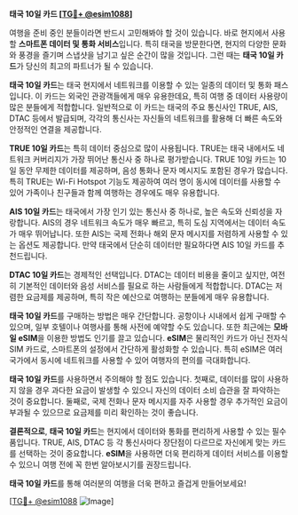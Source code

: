 **태국 10일 카드 [[TG💪+ @esim1088](https://t.me/s/esim1088)]**

여행을 준비 중인 분들이라면 반드시 고민해봐야 할 것이 있습니다. 바로 현지에서 사용할 **스마트폰 데이터 및 통화 서비스**입니다. 특히 태국을 방문한다면, 현지의 다양한 문화와 풍경을 즐기며 스냅샷을 남기고 싶은 순간이 많을 것입니다. 그런 때는 **태국 10일 카드**가 당신의 최고의 파트너가 될 수 있습니다.

**태국 10일 카드**는 태국 현지에서 네트워크를 이용할 수 있는 일종의 데이터 및 통화 패스입니다. 이 카드는 외국인 관광객들에게 매우 유용한데요, 특히 여행 중 데이터 사용량이 많은 분들에게 적합합니다. 일반적으로 이 카드는 태국의 주요 통신사인 TRUE, AIS, DTAC 등에서 발급되며, 각각의 통신사는 자신들의 네트워크를 활용해 더 빠른 속도와 안정적인 연결을 제공합니다.

**TRUE 10일 카드**는 특히 데이터 중심으로 많이 사용됩니다. TRUE는 태국 내에서도 네트워크 커버리지가 가장 뛰어난 통신사 중 하나로 평가받습니다. TRUE 10일 카드는 10일 동안 무제한 데이터를 제공하며, 음성 통화나 문자 메시지도 포함된 경우가 많습니다. 특히 TRUE는 Wi-Fi Hotspot 기능도 제공하여 여러 명이 동시에 데이터를 사용할 수 있어 가족이나 친구들과 함께 여행하는 경우에도 매우 유용합니다.

**AIS 10일 카드**는 태국에서 가장 인기 있는 통신사 중 하나로, 높은 속도와 신뢰성을 자랑합니다. AIS의 경우 네트워크 속도가 매우 빠르고, 특히 도심 지역에서는 데이터 속도가 매우 뛰어납니다. 또한 AIS는 국제 전화나 해외 문자 메시지를 저렴하게 사용할 수 있는 옵션도 제공합니다. 만약 태국에서 단순히 데이터만 필요하다면 AIS 10일 카드를 추천드립니다.

**DTAC 10일 카드**는 경제적인 선택입니다. DTAC는 데이터 비용을 줄이고 싶지만, 여전히 기본적인 데이터와 음성 서비스를 필요로 하는 사람들에게 적합합니다. DTAC는 저렴한 요금제를 제공하며, 특히 작은 예산으로 여행하는 분들에게 매우 유용합니다.

**태국 10일 카드**를 구매하는 방법은 매우 간단합니다. 공항이나 시내에서 쉽게 구매할 수 있으며, 일부 호텔이나 여행사를 통해 사전에 예약할 수도 있습니다. 또한 최근에는 **모바일 eSIM**을 이용한 방법도 인기를 끌고 있습니다. **eSIM**은 물리적인 카드가 아닌 전자식 SIM 카드로, 스마트폰의 설정에서 간단하게 활성화할 수 있습니다. 특히 eSIM은 여러 국가에서 동시에 네트워크를 사용할 수 있어 여행자의 편의를 극대화합니다.

**태국 10일 카드**를 사용하면서 주의해야 할 점도 있습니다. 첫째로, 데이터를 많이 사용하지 않을 경우 과다한 요금이 발생할 수 있으니 자신의 데이터 소비 습관을 잘 파악하는 것이 중요합니다. 둘째로, 국제 전화나 문자 메시지를 자주 사용할 경우 추가적인 요금이 부과될 수 있으므로 요금제를 미리 확인하는 것이 좋습니다.

**결론적으로**, **태국 10일 카드**는 현지에서 데이터와 통화를 편리하게 사용할 수 있는 필수품입니다. TRUE, AIS, DTAC 등 각 통신사마다 장단점이 다르므로 자신에게 맞는 카드를 선택하는 것이 중요합니다. **eSIM**을 사용하면 더욱 편리하게 데이터 서비스를 이용할 수 있으니 여행 전에 꼭 한번 알아보시기를 권장드립니다. 

**태국 10일 카드**를 통해 여러분의 여행을 더욱 편하고 즐겁게 만들어보세요! 

[[TG💪+ @esim1088](https://t.me/s/esim1088) ![Image](https://i.postimg.cc/Y0z9fWf4/image.png)]